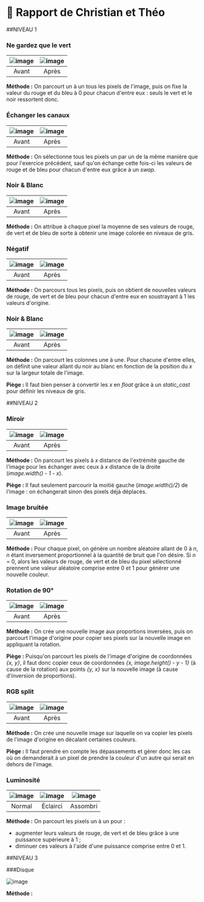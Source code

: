 # 🐣 Rapport de Christian et Théo

##NIVEAU 1

### Ne gardez que le vert

| ![image](./images/logo.png)| ![image](./output/pouet_vert.png)|
|:--------------------------:|:--------------------------------:|
|            Avant           |               Après              |

**Méthode :** On parcourt un à un tous les pixels de l'image, puis on fixe la valeur du rouge et du bleu à 0 pour chacun d'entre eux : seuls le vert et le noir ressortent donc.

### Échanger les canaux

| ![image](./images/logo.png)| ![image](./output/pouet_canaux.png)|
|:--------------------------:|:----------------------------------:|
|            Avant           |                Après               |

**Méthode :** On sélectionne tous les pixels un par un de la même manière que pour l'exercice précédent, sauf qu'on échange cette fois-ci les valeurs de rouge et de bleu pour chacun d'entre eux grâce à un *swap*.

### Noir & Blanc

| ![image](./images/logo.png)| ![image](./output/pouet_gris.png)|
|:--------------------------:|:--------------------------------:|
|            Avant           |               Après              |

**Méthode :** On attribue à chaque pixel la moyenne de ses valeurs de rouge, de vert et de bleu de sorte à obtenir une image colorée en niveaux de gris.

### Négatif

| ![image](./images/logo.png)| ![image](./output/pouet_negatif.png)|
|:--------------------------:|:-----------------------------------:|
|            Avant           |                 Après               |

**Méthode :** On parcours tous les pixels, puis on obtient de nouvelles valeurs de rouge, de vert et de bleu pour chacun d'entre eux en soustrayant à 1 les valeurs d'origine.

### Noir & Blanc

| ![image](./images/logo.png)| ![image](./output/pouet_gris.png)|
|:--------------------------:|:--------------------------------:|
|            Avant           |               Après              |

**Méthode :** On parcourt les colonnes une à une. Pour chacune d'entre elles, on définit une valeur allant du noir au blanc en fonction de la position du *x* sur la largeur totale de l'image.

**Piège :** Il faut bien penser à convertir les *x* en *float* grâce à un *static_cast* pour définir les niveaux de gris.

##NIVEAU 2

### Miroir

| ![image](./images/logo.png)| ![image](./output/pouet_miroir.png)|
|:--------------------------:|:----------------------------------:|
|            Avant           |                Après               |

**Méthode :** On parcourt les pixels à *x* distance de l'extrémité gauche de l'image pour les échanger avec ceux à *x* distance de la droite (*image.width() - 1 - x*).

**Piège :** Il faut seulement parcourir la moitié gauche (*image.width()/2*) de l'image : on échangerait sinon des pixels déjà déplacés.

### Image bruitée

| ![image](./images/logo.png)| ![image](./output/pouet_bruit.png)|
|:--------------------------:|:----------------------------------:|
|            Avant           |                Après               |

**Méthode :** Pour chaque pixel, on génère un nombre aléatoire allant de 0 à *n*, *n* étant inversement proportionnel à la quantité de bruit que l'on désire. Si *n* = 0, alors les valeurs de rouge, de vert et de bleu du pixel sélectionné prennent une valeur aléatoire comprise entre 0 et 1 pour générer une nouvelle couleur.

### Rotation de 90°

| ![image](./images/logo.png)| ![image](./output/pouet_rotation.png)|
|:--------------------------:|:------------------------------------:|
|            Avant           |                 Après                |

**Méthode :** On crée une nouvelle image aux proportions inversées, puis on parcourt l'image d'origine pour copier ses pixels sur la nouvelle image en appliquant la rotation.

**Piège :** Puisqu'on parcourt les pixels de l'image d'origine de coordonnées *{x, y}*, il faut donc copier ceux de coordonnées *{x, image.height() - y - 1}* (à cause de la rotation) aux points *{y, x}* sur la nouvelle image (à cause d'inversion de proportions).

### RGB split

| ![image](./images/logo.png)| ![image](./output/pouet_split.png)|
|:--------------------------:|:---------------------------------:|
|            Avant           |                Après              |

**Méthode :** On crée une nouvelle image sur laquelle on va copier les pixels de l'image d'origine en décalant certaines couleurs.

**Piège :** Il faut prendre en compte les dépassements et gérer donc les cas où on demanderait à un pixel de prendre la couleur d'un autre qui serait en dehors de l'image.

### Luminosité

| ![image](./images/photo.jpg)| ![image](./output/photo_eclaircie.png)| ![image](./output/photo_assombrie.png)|
|:---------------------------:|:-------------------------------------:| :-----------------------------------: |
|            Normal           |                Éclairci               |                Assombri               |

**Méthode :** On parcourt les pixels un à un pour :
- augmenter leurs valeurs de rouge, de vert et de bleu grâce à une puissance supérieure à 1 ;
- diminuer ces valeurs à l'aide d'une puissance comprise entre 0 et 1.

##NIVEAU 3

###Disque

![image](./output/fond_disque.png)

**Méthode :**
